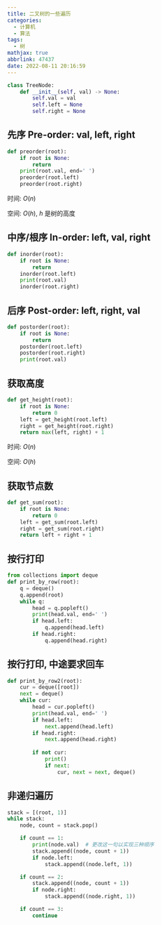 ```yaml
---
title: 二叉树的一些遍历
categories:
  - 计算机
  - 算法
tags:
  - 树
mathjax: true
abbrlink: 47437
date: 2022-08-11 20:16:59
---
```

```py
class TreeNode:
    def __init__(self, val) -> None:
        self.val = val
        self.left = None
        self.right = None
```

<!--more-->

## 先序 Pre-order: val, left, right

```py
def preorder(root):
    if root is None:
        return
    print(root.val, end=' ')
    preorder(root.left)
    preorder(root.right)
```
时间: $O(n)$

空间: $O(h)$, $h$ 是树的高度

## 中序/根序 In-order: left, val, right

```py
def inorder(root):
    if root is None:
        return
    inorder(root.left)
    print(root.val)
    inorder(root.right)
```

## 后序 Post-order: left, right, val

```py
def postorder(root):
    if root is None:
        return
    postorder(root.left)
    postorder(root.right)
    print(root.val)
```

## 获取高度
```py
def get_height(root):
    if root is None:
        return 0
    left = get_height(root.left)
    right = get_height(root.right)
    return max(left, right) + 1
```
时间: $O(n)$

空间: $O(h)$

## 获取节点数
```py
def get_sum(root):
    if root is None:
        return 0
    left = get_sum(root.left)
    right = get_sum(root.right)
    return left + right + 1
```

## 按行打印
```py
from collections import deque
def print_by_row(root):
    q = deque()
    q.append(root)
    while q:
        head = q.popleft()
        print(head.val, end=' ')
        if head.left:
            q.append(head.left)
        if head.right:
            q.append(head.right)
```

## 按行打印, 中途要求回车

```py
def print_by_row2(root):
    cur = deque([root])
    next = deque()
    while cur:
        head = cur.popleft()
        print(head.val, end=' ')
        if head.left:
            next.append(head.left)
        if head.right:
            next.append(head.right)
        
        if not cur:
            print()
            if next:
                cur, next = next, deque()
```

## 非递归遍历

```py
stack = [(root, 1)]
while stack:
    node, count = stack.pop()

    if count == 1:
        print(node.val)  # 更改这一句以实现三种顺序
        stack.append((node, count + 1))
        if node.left:
            stack.append((node.left, 1))

    if count == 2:
        stack.append((node, count + 1))
        if node.right:
            stack.append((node.right, 1))

    if count == 3:
        continue
```